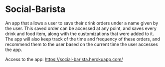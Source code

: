 # Social-Barista
An app that allows a user to save their drink orders under a name given by the user. This saved order can be accessed at any point, and saves every drink and food item, along with the customizations that were added to it. The app will also keep track of the time and frequency of these orders, and recommend them to the user based on the current time the user accesses the app.

Access to the app: https://social-barista.herokuapp.com/
